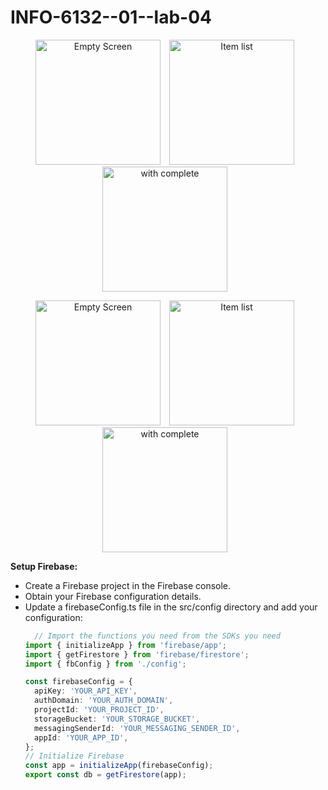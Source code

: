 # INFO-6132--01--lab-04

<p align="center">
  <img src="https://firebasestorage.googleapis.com/v0/b/r-n-lab-2.appspot.com/o/screens%2FSimulator%20Screenshot%20-%20iPhone%2015%20Pro%20-%202024-08-04%20at%2023.53.55.png?alt=media&token=316bb279-b4fb-424b-94dd-d7f8d17db580" alt="Empty Screen" width="200" style="margin-right: 10px;" />
  <img src="https://firebasestorage.googleapis.com/v0/b/r-n-lab-2.appspot.com/o/screens%2FSimulator%20Screenshot%20-%20iPhone%2015%20Pro%20-%202024-08-04%20at%2023.54.07.png?alt=media&token=7bed1a31-51e4-492c-90ee-06db52a6baaa" alt="Item list" width="200" style="margin-right: 10px;" />
  <img src="https://firebasestorage.googleapis.com/v0/b/r-n-lab-2.appspot.com/o/screens%2FSimulator%20Screenshot%20-%20iPhone%2015%20Pro%20-%202024-08-04%20at%2023.54.14.png?alt=media&token=e4dba433-9909-4982-9efe-e8d581c24572" alt="with complete" width="200" style="margin-right: 10px;" />
</p>


<p align="center">
  <img src="https://firebasestorage.googleapis.com/v0/b/r-n-lab-2.appspot.com/o/screens%2FSimulator%20Screenshot%20-%20iPhone%2015%20Pro%20-%202024-08-04%20at%2023.54.44.png?alt=media&token=368b8e69-d3f9-4871-a961-cebff1f8f4f6" alt="Empty Screen" width="200" style="margin-right: 10px;" />
  <img src="https://firebasestorage.googleapis.com/v0/b/r-n-lab-2.appspot.com/o/screens%2FSimulator%20Screenshot%20-%20iPhone%2015%20Pro%20-%202024-08-04%20at%2023.54.50.png?alt=media&token=04ff0ade-00f0-46ed-891c-71e13ba1ceba" alt="Item list" width="200" style="margin-right: 10px;" />
  <img src="https://firebasestorage.googleapis.com/v0/b/r-n-lab-2.appspot.com/o/screens%2FSimulator%20Screenshot%20-%20iPhone%2015%20Pro%20-%202024-08-04%20at%2023.54.56.png?alt=media&token=4a2b27cf-d270-4bac-880c-6215aca8ba48" alt="with complete" width="200" style="margin-right: 10px;" />
</p>


**Setup Firebase:**
 - Create a Firebase project in the Firebase console.
 - Obtain your Firebase configuration details.
 - Update a firebaseConfig.ts file in the src/config directory and add your configuration:
    ```Typescript
      // Import the functions you need from the SDKs you need
    import { initializeApp } from 'firebase/app';
    import { getFirestore } from 'firebase/firestore';
    import { fbConfig } from './config';

    const firebaseConfig = {
      apiKey: 'YOUR_API_KEY',
      authDomain: 'YOUR_AUTH_DOMAIN',
      projectId: 'YOUR_PROJECT_ID',
      storageBucket: 'YOUR_STORAGE_BUCKET',
      messagingSenderId: 'YOUR_MESSAGING_SENDER_ID',
      appId: 'YOUR_APP_ID',
    };
    // Initialize Firebase
    const app = initializeApp(firebaseConfig);
    export const db = getFirestore(app);
  
    ```
